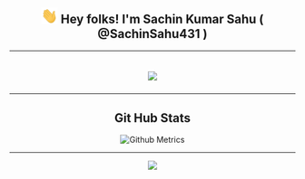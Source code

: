 
<h2 align="center"> <img src="https://github.com/SachinSahu431/SachinSahu431/blob/assets/Hi.gif" width="29px"> <b>Hey folks! I'm Sachin Kumar Sahu ( @SachinSahu431 )</b>  </h2>
<hr>

<!---<p align="center">
<img align="center" src="https://komarev.com/ghpvc/?username=SachinSahu431&color=blue&label=PROFILE+VIEWS" link="https://github.com/SachinSahu431"> <img align="center" src="https://img.shields.io/github/followers/SachinSahu431?label=Follow&style=social" link="https://github.com/SachinSahu431"> <img align="center" src="https://img.shields.io/github/stars/SachinSahu431?style=social" link="https://github.com/SachinSahu431">
</p>
--->
<!--- 
<img align="right" height="250" width="375" alt="" src="" />
![](https://komarev.com/ghpvc/?username=SachinSahu431&color=blue&label=PROFILE+VIEWS)
[![GitHub followers](https://img.shields.io/github/followers/SachinSahu431?label=Follow&style=social)](https://github.com/SachinSahu431/?tab=follow)
![GitHub User's stars](https://img.shields.io/github/stars/SachinSahu431?style=social)
![](https://komarev.com/ghpvc/?username=SachinSahu431&color=blue&label=PROFILE+VIEWS)
- 👋 Hi, I’m SACHIN KUMAR SAHU  ( @SachinSahu431 )
- 🚀 I find technology very interesting!
- 🌱 I’m currently learning Django.
- ⚡ I’m looking to collaborate on any interesting project.
SachinSahu431/SachinSahu431 is a ✨ special ✨ repository because its `README.md` (this file) appears on your GitHub profile.
You can click the Preview link to take a look at your changes.
- 📫 How to reach me ? Coming soon...👀
--->



<h2 align="center">
<img align="center" src="https://github-readme-stats.vercel.app/api?username=SachinSahu431&show_icons=true&theme=radical&count_private=true" link="https://github.com/SachinSahu431">
<hr> </h2>

<center>
<h2 align="center">Git Hub Stats</h2>
<p align="center"><img src="https://metrics.lecoq.io/SachinSahu431" alt="Github Metrics"></p>
</center>

<hr> 

<p align="center">
<!--- 
    <img src="https://forthebadge.com/images/badges/made-with-c-plus-plus.svg" link="https://github.com/SachinSahu431">
<img src="https://forthebadge.com/images/badges/powered-by-coffee.svg" link="https://github.com/SachinSahu431"> 
 --->
<img src="https://forthebadge.com/images/badges/powered-by-black-magic.svg" link="https://github.com/SachinSahu431">
</p>
